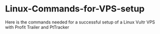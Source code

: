# Linux-Commands-for-VPS-setup
Here is the commands needed for a successful setup of a Linux Vultr VPS with Profit Trailer and PtTracker 
